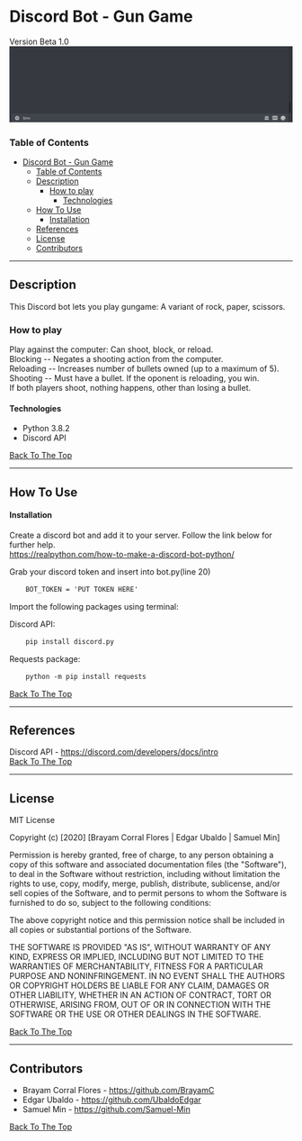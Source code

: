   
# Discord Bot - Gun Game 
Version Beta 1.0
![Alt Text](demo.gif)

### Table of Contents

- [Discord Bot - Gun Game](#discord-bot---gun-game)
    - [Table of Contents](#table-of-contents)
  - [Description](#description)
    - [How to play](#how-to-play)
      - [Technologies](#technologies)
  - [How To Use](#how-to-use)
      - [Installation](#installation)
  - [References](#references)
  - [License](#license)
  - [Contributors](#contributors)

---

## Description

This Discord bot lets you play gungame: A variant of rock, paper, scissors.
  
### How to play
Play against the computer: Can shoot, block, or reload. \
Blocking  -- Negates a shooting action from the computer. \
Reloading -- Increases number of bullets owned (up to a maximum of 5). \
Shooting  -- Must have a bullet. If the oponent is reloading, you win. \
              If both players shoot, nothing happens, other than losing a bullet.

#### Technologies
- Python 3.8.2
- Discord API




[Back To The Top](#read-me-template)

---

## How To Use

#### Installation
Create a discord bot and add it to your server. Follow the link below for further help. \
https://realpython.com/how-to-make-a-discord-bot-python/

Grab your discord token and insert into bot.py(line 20)
```html
    BOT_TOKEN = 'PUT TOKEN HERE'
```

Import the following packages using terminal:

Discord API:
```html
    pip install discord.py
```

 Requests package:
```html
    python -m pip install requests
```
[Back To The Top](#read-me-template)

---

## References
Discord API - https://discord.com/developers/docs/intro \
[Back To The Top](#read-me-template)

---

## License

MIT License

Copyright (c) [2020] [Brayam Corral Flores | Edgar Ubaldo | Samuel Min]

Permission is hereby granted, free of charge, to any person obtaining a copy
of this software and associated documentation files (the "Software"), to deal
in the Software without restriction, including without limitation the rights
to use, copy, modify, merge, publish, distribute, sublicense, and/or sell
copies of the Software, and to permit persons to whom the Software is
furnished to do so, subject to the following conditions:

The above copyright notice and this permission notice shall be included in all
copies or substantial portions of the Software.

THE SOFTWARE IS PROVIDED "AS IS", WITHOUT WARRANTY OF ANY KIND, EXPRESS OR
IMPLIED, INCLUDING BUT NOT LIMITED TO THE WARRANTIES OF MERCHANTABILITY,
FITNESS FOR A PARTICULAR PURPOSE AND NONINFRINGEMENT. IN NO EVENT SHALL THE
AUTHORS OR COPYRIGHT HOLDERS BE LIABLE FOR ANY CLAIM, DAMAGES OR OTHER
LIABILITY, WHETHER IN AN ACTION OF CONTRACT, TORT OR OTHERWISE, ARISING FROM,
OUT OF OR IN CONNECTION WITH THE SOFTWARE OR THE USE OR OTHER DEALINGS IN THE
SOFTWARE.

[Back To The Top](#read-me-template)

---

## Contributors

- Brayam Corral Flores - https://github.com/BrayamC
- Edgar Ubaldo - https://github.com/UbaldoEdgar
- Samuel Min - https://github.com/Samuel-Min

[Back To The Top](#read-me-template)

